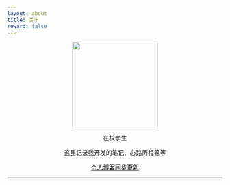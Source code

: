 ```yaml
---
layout: about
title: 关于
reward: false
---
```


<center><img src="https://chonguang.github.io/assets/img/avatar.webp" width="200" height="200"/></center>

<center><p style="font-size='16px' font-style='bold'">在校学生</p></center>
<center><p style="font-size='16px' font-style='bold'">这里记录我开发的笔记、心路历程等等</p></center>
<center><a href="https://www.chonguang.com/">个人博客同步更新</a></center>

---

